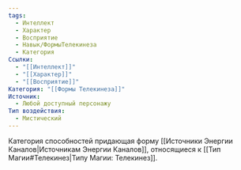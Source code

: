 ```yaml
---
tags:
  - Интеллект
  - Характер
  - Восприятие
  - Навык/ФормыТелекинеза
  - Категория
Ссылки:
  - "[[Интеллект]]"
  - "[[Характер]]"
  - "[[Восприятие]]"
Категория: "[[Формы Телекинеза]]"
Источник:
  - Любой доступный персонажу
Тип воздействия:
  - Мистический
---
```

Категория способностей придающая форму [[Источники Энергии Каналов|Источникам Энергии Каналов]], относящиеся к [[Тип Магии#Телекинез|Типу Магии: Телекинез]].
